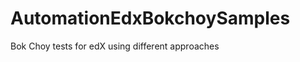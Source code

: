 AutomationEdxBokchoySamples
===========================

Bok Choy tests for edX using different approaches

